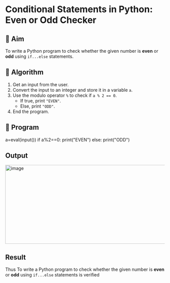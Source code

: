 # Conditional Statements in Python: Even or Odd Checker

## 🎯 Aim
To write a Python program to check whether the given number is **even** or **odd** using `if...else` statements.

## 🧠 Algorithm
1. Get an input from the user.
2. Convert the input to an integer and store it in a variable `a`.
3. Use the modulo operator `%` to check if `a % 2 == 0`.
   - If true, print `"EVEN"`.
   - Else, print `"ODD"`.
4. End the program.

## 🧾 Program
a=eval(input())
if a%2==0:
    print("EVEN")
else:
    print("ODD")
    
## Output
<img width="784" height="249" alt="image" src="https://github.com/user-attachments/assets/e4ab4db0-11c1-4238-8663-46d560edc802" />

## Result
Thus To write a Python program to check whether the given number is **even** or **odd** using `if...else` statements is verified
